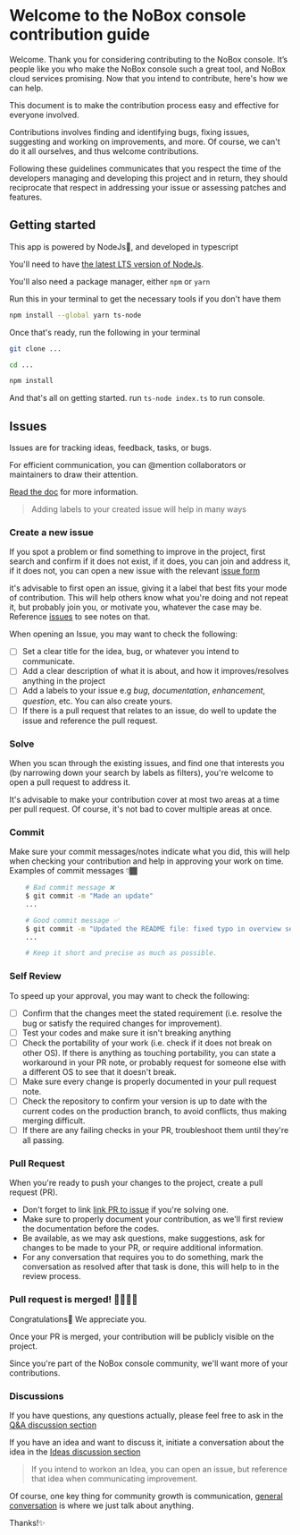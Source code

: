 # Welcome to the NoBox console contribution guide

Welcome. Thank you for considering contributing to the NoBox console. It’s people like you who make the NoBox console such a great tool, and NoBox cloud services promising.
Now that you intend to contribute, here's how we can help.

This document is to make the contribution process easy and effective for everyone involved.

Contributions involves finding and identifying bugs, fixing issues, suggesting and working on improvements, and more. Of course, we can't do it all ourselves, and thus welcome contributions.

Following these guidelines communicates that you respect the time of the developers managing and developing this project and in return, they should reciprocate that respect in addressing your issue or assessing patches and features.

## Getting started

This app is powered by NodeJs🌟, and developed in typescript

You'll need to have [the latest LTS version of NodeJs](https://nodejs.org/download).

You'll also need a package manager, either `npm` or `yarn`

Run this in your terminal to get the necessary tools if you don't have them

```bash
npm install --global yarn ts-node
```

Once that's ready, run the following in your terminal

```bash
git clone ...

cd ...

npm install
```

And that's all on getting started. run `ts-node index.ts` to run console.

<!-- Include app structure for file organization -->

## Issues

Issues are for tracking ideas, feedback, tasks, or bugs.

For efficient communication, you can @mention collaborators or maintainers to draw their attention.

[Read the doc](https://docs.github.com/en/issues/tracking-your-work-with-issues/about-issues) for more information.

> Adding labels to your created issue will help in many ways

### Create a new issue

If you spot a problem or find something to improve in the project, first search and confirm if it does not exist, if it does, you can join and address it, if it does not, you can open a new issue with the relevant [issue form](https://github.com/github/docs/issues/new/choose)

it's advisable to first open an issue, giving it a label that best fits your mode of contribution. This will help others know what you're doing and not repeat it, but probably join you, or motivate you, whatever the case may be. Reference [issues](#issues) to see notes on that.

When opening an Issue, you may want to check the following:

-[ ] Set a clear title for the idea, bug, or whatever you intend to communicate.
-[ ] Add a clear description of what it is about, and how it improves/resolves anything in the project
-[ ] Add a labels to your issue e.g *bug*, *documentation*, *enhancement*, *question*, etc. You can also create yours.
-[ ] If there is a pull request that relates to an issue, do well to update the issue and reference the pull request.

### Solve

When you scan through the existing issues, and find one that interests you (by narrowing down your search by labels as filters), you're welcome to open a pull request to address it.

It's advisable to make your contribution cover at most two areas at a time per pull request. Of course, it's not bad to cover multiple areas at once.

### Commit

Make sure your commit messages/notes indicate what you did, this will help when checking your contribution and help in approving your work on time. Examples of commit messages 👇🏾

  ```bash
      # Bad commit message ❌
      $ git commit -m "Made an update"
      ...
  
      # Good commit message ✅
      $ git commit -m "Updated the README file: fixed typo in overview section"
      ...
  
      # Keep it short and precise as much as possible.
  ```

### Self Review

To speed up your approval, you may want to check the following:

- [ ] Confirm that the changes meet the stated requirement (i.e. resolve the bug or satisfy the required changes for improvement).
- [ ] Test your codes and make sure it isn't breaking anything
- [ ] Check the portability of your work (i.e. check if it does not break on other OS). If there is anything as touching portability, you can state a workaround in your PR note, or probably request for someone else with a different OS to see that it doesn't break.
- [ ] Make sure every change is properly documented in your pull request note.
- [ ] Check the repository to confirm your version is up to date with the current codes on the production branch, to avoid conflicts, thus making merging difficult.
- [ ] If there are any failing checks in your PR, troubleshoot them until they're all passing.

### Pull Request

When you're ready to push your changes to the project, create a pull request (PR).

- Don't forget to link [link PR to issue](https://docs.github.com/en/issues/tracking-your-work-with-issues/linking-a-pull-request-to-an-issue) if you're solving one.
- Make sure to properly document your contribution, as we'll first review the documentation before the codes.
- Be available, as we may ask questions, make suggestions, ask for changes to be made to your PR, or require additional information.
- For any conversation that requires you to do something, mark the conversation as resolved after that task is done, this will help to in the review process.

### Pull request is merged! 🙌🏾🥳🍾

Congratulations🍾 We appreciate you.

Once your PR is merged, your contribution will be publicly visible on the project.

Since you're part of the NoBox console community, we'll want more of your contributions.

### Discussions

If you have questions, any questions actually, please feel free to ask in the [Q&A discussion section](https://github.com/codepraycode/nobox-console/discussions/new?category=q-a)

If you have an idea and want to discuss it, initiate a conversation about the idea in the [Ideas discussion section](https://github.com/codepraycode/nobox-console/discussions/new?category=ideas)

> If you intend to workon an Idea, you can open an issue, but reference that idea when communicating improvement.

Of course, one key thing for community growth is communication, [general conversation](https://github.com/codepraycode/nobox-console/discussions/new?category=general) is where we just talk about anything.

Thanks!✨
